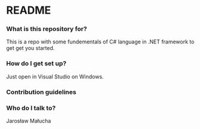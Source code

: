 # README #
### What is this repository for? ###

This is a repo with some fundementals of C# language in .NET framework to get get you started.

### How do I get set up? ###

Just open in Visual Studio on Windows.

### Contribution guidelines ###
### Who do I talk to? ###
Jarosław Małucha